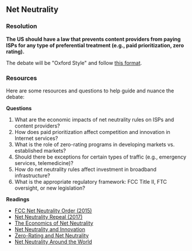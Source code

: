 ## Net Neutrality

### Resolution

**The US should have a law that prevents content providers from paying ISPs for any type of preferential treatment (e.g., paid prioritization, zero rating).**

The debate will be "Oxford Style" and follow [this format](format.md).

### Resources

Here are some resources and questions to help guide and nuance the debate:

**Questions**

1. What are the economic impacts of net neutrality rules on ISPs and content providers?
2. How does paid prioritization affect competition and innovation in Internet services?
3. What is the role of zero-rating programs in developing markets vs. established markets?
4. Should there be exceptions for certain types of traffic (e.g., emergency services, telemedicine)?
5. How do net neutrality rules affect investment in broadband infrastructure?
6. What is the appropriate regulatory framework: FCC Title II, FTC oversight, or new legislation?

**Readings**

- [FCC Net Neutrality Order (2015)](https://www.fcc.gov/document/fcc-releases-open-internet-order)
- [Net Neutrality Repeal (2017)](https://www.fcc.gov/restoring-internet-freedom)
- [The Economics of Net Neutrality](https://www.brookings.edu/research/the-economics-of-net-neutrality/)
- [Net Neutrality and Innovation](https://www.eff.org/issues/net-neutrality)
- [Zero-Rating and Net Neutrality](https://www.publicknowledge.org/policy/zero-rating/)
- [Net Neutrality Around the World](https://www.accessnow.org/net-neutrality-around-the-world/)
